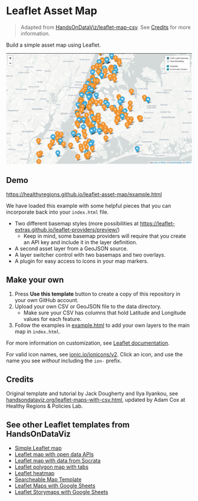# Leaflet Asset Map

> Adapted from [HandsOnDataViz/leaflet-map-csv](https://github.com/HandsOnDataViz/leaflet-map-csv). See [Credits](#credits) for more information.

Build a simple asset map using Leaflet.

![Screenshot](leaflet-example-map.jpg)

## Demo

https://healthyregions.github.io/leaflet-asset-map/example.html

We have loaded this example with some helpful pieces that you can incorporate back into your `index.html` file.

- Two different basemap styles (more possibilities at https://leaflet-extras.github.io/leaflet-providers/preview/)
    - Keep in mind, some basemap providers will require that you create an API key and include it in the layer definition.
- A second asset layer from a GeoJSON source.
- A layer switcher control with two basemaps and two overlays.
- A plugin for easy access to icons in your map markers.

## Make your own

1. Press **Use this template** button to create a copy of this repository in your own GitHub account.
2. Upload your own CSV or GeoJSON file to the data directory.
    - Make sure your CSV has columns that hold Latitude and Longitude values for each feature.
3. Follow the examples in [example.html](./example.html) to add your own layers to the main map in `index.html`.

For more information on customization, see [Leaflet documentation](https://leafletjs.com/).

For valid icon names, see [ionic.io/ionicons/v2](https://ionic.io/ionicons/v2). Click an icon, and use the name you see _without_ including the `ion-` prefix.

## Credits

Original template and tutorial by Jack Dougherty and Ilya Ilyankou, see [handsondataviz.org/leaflet-maps-with-csv.html](https://handsondataviz.org/leaflet-maps-with-csv.html), updated by Adam Cox at Healthy Regions & Policies Lab.

## See other Leaflet templates from HandsOnDataViz
* [Simple Leaflet map](https://github.com/HandsOnDataViz/leaflet-map-simple)
* [Leaflet map with open data APIs](https://github.com/HandsOnDataViz/leaflet-maps-open-data-apis)
* [Leaflet map with data from Socrata](https://github.com/HandsOnDataViz/leaflet-socrata)
* [Leaflet polygon map with tabs](https://github.com/HandsOnDataViz/leaflet-map-polygon-tabs)
* [Leaflet heatmap](https://github.com/HandsOnDataViz/leaflet-heatmap)
* [Searcheable Map Template](https://github.com/HandsOnDataViz/searchable-map-template-csv)
* [Leaflet Maps with Google Sheets](https://github.com/HandsOnDataViz/leaflet-maps-with-google-sheets)
* [Leaflet Storymaps with Google Sheets](https://github.com/HandsOnDataViz/leaflet-storymaps-with-google-sheets)
